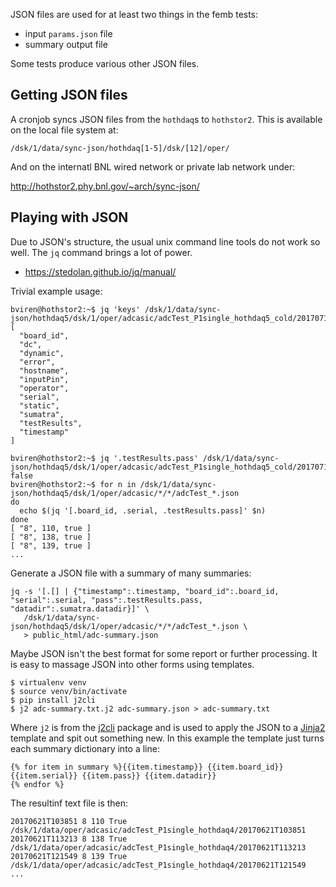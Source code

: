 JSON files are used for at least two things in the femb tests:

* input `params.json` file
* summary output file

Some tests produce various other JSON files.

## Getting JSON files

A cronjob syncs JSON files from the `hothdaq`s to `hothstor2`.  This is available on the local file system at:

```
/dsk/1/data/sync-json/hothdaq[1-5]/dsk/[12]/oper/
```

And on the internatl BNL wired network or private lab network under:

http://hothstor2.phy.bnl.gov/~arch/sync-json/

## Playing with JSON

Due to JSON's structure, the usual unix command line tools do not work so well.  The `jq` command brings a lot of power.

* https://stedolan.github.io/jq/manual/

Trivial example usage:

```
bviren@hothstor2:~$ jq 'keys' /dsk/1/data/sync-json/hothdaq5/dsk/1/oper/adcasic/adcTest_P1single_hothdaq5_cold/20170713T171609/adcTest_20170713T171609_8.json
[
  "board_id",
  "dc",
  "dynamic",
  "error",
  "hostname",
  "inputPin",
  "operator",
  "serial",
  "static",
  "sumatra",
  "testResults",
  "timestamp"
]

bviren@hothstor2:~$ jq '.testResults.pass' /dsk/1/data/sync-json/hothdaq5/dsk/1/oper/adcasic/adcTest_P1single_hothdaq5_cold/20170713T171609/adcTest_20170713T171609_8.json
false
bviren@hothstor2:~$ for n in /dsk/1/data/sync-json/hothdaq5/dsk/1/oper/adcasic/*/*/adcTest_*.json
do
  echo $(jq '[.board_id, .serial, .testResults.pass]' $n)
done
[ "8", 110, true ]
[ "8", 138, true ]
[ "8", 139, true ]
...
```

Generate a JSON file with a summary of many summaries:

```
jq -s '[.[] | {"timestamp":.timestamp, "board_id":.board_id, "serial":.serial, "pass":.testResults.pass, "datadir":.sumatra.datadir}]' \
   /dsk/1/data/sync-json/hothdaq5/dsk/1/oper/adcasic/*/*/adcTest_*.json \
   > public_html/adc-summary.json
```

Maybe JSON isn't the best format for some report or further processing.  It is easy to massage JSON into other forms using templates.

```
$ virtualenv venv
$ source venv/bin/activate
$ pip install j2cli
$ j2 adc-summary.txt.j2 adc-summary.json > adc-summary.txt
```

Where `j2` is from the [j2cli](https://github.com/kolypto/j2cli) package and is used to apply 
the JSON to a [Jinja2](http://jinja.pocoo.org/docs/2.9/templates/) template and spit out something new.
In this example the template just turns each summary dictionary into a line:

```
{% for item in summary %}{{item.timestamp}} {{item.board_id}} {{item.serial}} {{item.pass}} {{item.datadir}}
{% endfor %}
```

The resultinf text file is then:

```
20170621T103851 8 110 True /dsk/1/data/oper/adcasic/adcTest_P1single_hothdaq4/20170621T103851
20170621T113213 8 138 True /dsk/1/data/oper/adcasic/adcTest_P1single_hothdaq4/20170621T113213
20170621T121549 8 139 True /dsk/1/data/oper/adcasic/adcTest_P1single_hothdaq4/20170621T121549
...
```

